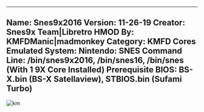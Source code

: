 -----------------------
Name: Snes9x2016
Version: 11-26-19
Creator: Snes9x Team|Libretro
HMOD By: KMFDManic|madmonkey
Category: KMFD Cores
Emulated System: Nintendo: SNES
Command Line: /bin/snes9x2016, /bin/snes16, /bin/snes (With 1 9X Core Installed)
Prerequisite BIOS: BS-X.bin (BS-X Satellaview), STBIOS.bin (Sufami Turbo)
-----------------------
![km](https://i.imgur.com/o3VTRRA.png)
